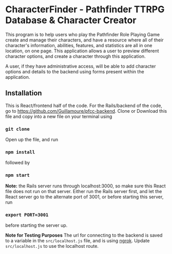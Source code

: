 # CharacterFinder - Pathfinder TTRPG Database & Character Creator

This program is to help users who play the Pathfinder Role Playing Game create and manage their characters, and have a resource where all of their character's information, abilities, features, and statistics are all in one location, on one page. This application allows a user to preview different character options, and create a character through this application.

A user, if they have administrative access, will be able to add character options and details to the backend using forms present within the application.



## Installation

This is React/frontend half of the code. For the Rails/backend of the code, go to https://github.com/Guillamoure/pfcc-backend. Clone or Download this file and copy into a new file on your terminal using


### `git clone`


Open up the file, and run

### `npm install`

followed by

### `npm start`

**Note:** the Rails server runs through localhost:3000, so make sure this React file does not run on that server. Either run the Rails server first, and let the React server go to the alternate port of 3001, or before starting this server, run

### `export PORT=3001`

before starting the server up.


**Note for Testing Purposes**
The url for connecting to the backend is saved to a variable in the `src/localhost.js` file, and is using [ngrok](https://ngrok.com/). Update `src/localhost.js` to use the localhost route.
